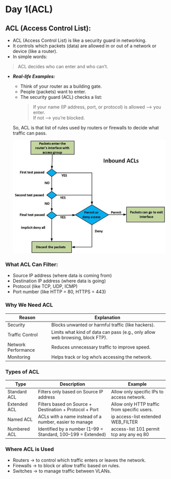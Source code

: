 # Day 1(ACL) 
## ACL (Access Control List):
* ACL (Access Control List) is like a security guard in networking.
* It controls which packets (data) are allowed in or out of a network or device (like a router).
* In simple words:
> ACL decides who can enter and who can’t.
* ***Real-life Examples:***
     - Think of your router as a building gate.
     - People (packets) want to enter.
     -  The security guard (ACL) checks a list:
         > If your name (IP address, port, or protocol) is allowed --> you enter.   
         > If not --> you’re blocked.   
         
  So, ACL is that list of rules used by routers or firewalls to decide what traffic can pass.

  ![ACL](https://github.com/shivam1741/networkig-internship/blob/Assets/ACL.jpg)


### What ACL Can Filter:
* Source IP address (where data is coming from)
* Destination IP address (where data is going)
* Protocol (like TCP, UDP, ICMP)
* Port number (like HTTP = 80, HTTPS = 443)

### Why We Need ACL
|Reason|Explanation|
|------|-----------|
|Security|Blocks unwanted or harmful traffic (like hackers).|
|Traffic Control|Limits what kind of data can pass (e.g., only allow web browsing, block FTP).|
|Network Performance|Reduces unnecessary traffic to improve speed.|
|Monitoring|Helps track or log who’s accessing the network.|

### Types of ACL
|Type |Description|	Example|
|-----|------------|--------|
|Standard ACL|	Filters only based on Source IP address|Allow only specific IPs to access network.|
|Extended ACL |Filters based on Source + Destination + Protocol + Port| Allow only HTTP traffic from specific users.|
|Named ACL|ACLs with a name instead of a number, easier to manage|ip access-list extended WEB_FILTER|
|Numbered ACL|Identified by a number (1–99 = Standard, 100–199 = Extended)|access-list 101 permit tcp any any eq 80|


### Where ACL is Used
* Routers → to control which traffic enters or leaves the network.
* Firewalls → to block or allow traffic based on rules.
* Switches → to manage traffic between VLANs.


